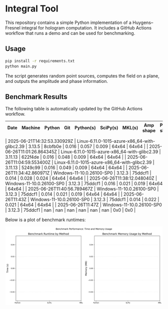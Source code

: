 # Integral Tool

This repository contains a simple Python implementation of a Huygens–Fresnel integral
for hologram computation. It includes a GitHub Actions workflow that runs a demo
and can be used for benchmarking.

## Usage

```bash
pip install -r requirements.txt
python main.py
```

The script generates random point sources, computes the field on a plane, and
outputs the amplitude and phase information.

## Benchmark Results

The following table is automatically updated by the GitHub Actions workflow.

<!-- BENCHMARK_START -->
| Date | Machine | Python | Git | Python(s) | SciPy(s) | MKL(s) | Amp shape | Phase shape |
|------|---------|--------|-----|----------|---------|-------|-----------|-------------|

| 2025-06-21T14:32:53.330929Z | Linux-6.11.0-1015-azure-x86_64-with-glibc2.39 | 3.13.5 | 8cbfb0e | 0.016 | 0.057 | 0.009 | 64x64 | 64x64 |
| 2025-06-26T11:01:26.864345Z | Linux-6.11.0-1015-azure-x86_64-with-glibc2.39 | 3.11.13 | 622f4de | 0.016 | 0.048 | 0.009 | 64x64 | 64x64 |
| 2025-06-26T11:04:59.553400Z | Linux-6.11.0-1015-azure-x86_64-with-glibc2.39 | 3.11.13 | 5249c99 | 0.016 | 0.049 | 0.009 | 64x64 | 64x64 |
| 2025-06-26T11:34:42.860971Z | Windows-11-10.0.26100-SP0 | 3.12.3 | 75ddcf1 | 0.014 | 0.028 | 0.024 | 64x64 | 64x64 |
| 2025-06-26T11:38:12.048040Z | Windows-11-10.0.26100-SP0 | 3.12.3 | 75ddcf1 | 0.016 | 0.021 | 0.019 | 64x64 | 64x64 |
| 2025-06-26T11:40:56.789467Z | Windows-11-10.0.26100-SP0 | 3.12.3 | 75ddcf1 | 0.014 | 0.021 | 0.019 | 64x64 | 64x64 |
| 2025-06-26T11:43Z | Windows-11-10.0.26100-SP0 | 3.12.3 | 75ddcf1 | 0.014 | 0.022 | 0.021 | 64x64 | 64x64 |
| 2025-06-26T11:47Z | Windows-11-10.0.26100-SP0 | 3.12.3 | 75ddcf1 | nan | nan | nan | nan | nan | nan | 0x0 | 0x0 |
<!-- BENCHMARK_END -->

Below is a plot of benchmark runtimes:

![Benchmark plot](benchmark.png)
